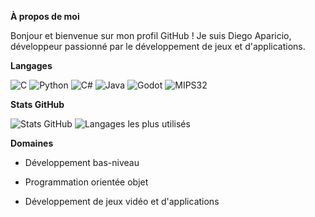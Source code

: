**À propos de moi**

Bonjour et bienvenue sur mon profil GitHub !
Je suis Diego Aparicio, développeur passionné par le développement de jeux et d'applications.

**Langages**

![C](https://img.shields.io/badge/-C-00599C?style=flat&logo=c&logoColor=white)
![Python](https://img.shields.io/badge/-Python-3776AB?style=flat&logo=python&logoColor=white)
![C#](https://img.shields.io/badge/-C#-00599C?style=flat&logo=cplusplus&logoColor=white)
![Java](https://img.shields.io/badge/-Java-007396?style=flat&logo=java&logoColor=white)
![Godot](https://img.shields.io/badge/-Godot-478CBF?style=flat&logo=godot-engine&logoColor=white)
![MIPS32](https://img.shields.io/badge/-MIPS-FF6C00?style=flat&logoColor=white)

**Stats GitHub**

![Stats GitHub](https://github-readme-stats.vercel.app/api?username=D-l-E-G-O&show_icons=true&theme=radical)
![Langages les plus utilisés](https://github-readme-stats.vercel.app/api/top-langs/?username=D-l-E-G-O&layout=compact&theme=radical)

**Domaines**

- Développement bas-niveau

- Programmation orientée objet

- Développement de jeux vidéo et d'applications

